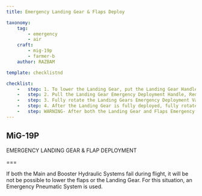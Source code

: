 ```yaml
---
title: Emergency Landing Gear & Flaps Deploy

taxonomy:
    tag:
        - emergency
        - air
    craft: 
        - mig-19p
        - farmer-b
    author: RAZBAM

template: checklistnd

checklist:
    -   step: 1. To lower the Landing Gear, put the Landing Gear Handle (ШАССИ) in the Down (ВЫПУЩЕНО) position. 
    -   step: 2. Pull the Landing Gear Emergency Deployment Handle, Red Handle to release the Hydraulic Uplocks mechanically by a cable and pulley system, the Handle is located next the pilot right leg near the RH Side Panel.
    -   step: 3. Fully rotate the Landing Gears Emergency Deployment Valve (АВАР. ШАССИ) on the RH Side Panel. Check that all three Landing Gear Down and Locked Green lights are illuminated on the PPS-1 Landing Gear, Flaps and Airbrake Position Indicator panel. 
    -   step: 4. After the Landing Gear is fully deployed, fully rotate the Flaps Emergency Deployment Valve (АВАР. ЗАКР), this will deploy the Flaps to the Landing Position. Check the “Flaps Deployed” (ЗАКРЫЛКИ ВЫПУЩЕНЫ) lamp on the PPS-1 Landing Gear, Flaps and Airbrake Position Indicator Panel is illuminated.
    -   step: WARNING- After both the Landing Gear and Flaps Emergency Deployment Systems have been operated, the aircraft Hydraulic and Emergency Pneumatic Deployment Systems will require repair/service before being to use these systems again in order to prevent Hydraulic System Overpressure and supply pipe ruptures.
---
```


## MiG-19P 
EMERGENCY LANDING GEAR & FLAP DEPLOYMENT

===

If both the Main and Booster Hydraulic Systems fail during flight, it will be not be possible to lower the flaps or the Landing Gear. For this situation, an Emergency Pneumatic System is used. 